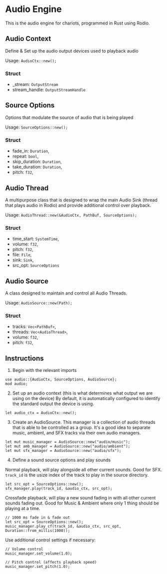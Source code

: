 # Audio Engine
This is the audio engine for chariots, programmed in Rust using Rodio.

## Audio Context
Define & Set up the audio output devices used to playback audio

Usage: `AudioCtx::new();`

### Struct
* _stream: `OutputStream`
* stream_handle: `OutputStreamHandle`

## Source Options
Options that modulate the source of audio that is being played

Usage: `SourceOptions::new();`

### Struct
* fade_in: `Duration`,
* repeat: `bool`,
* skip_duration: `Duration`,
* take_duration: `Duration`,
* pitch: `f32`,

## Audio Thread
A multipurpose class that is designed to wrap the main Audio Sink (thread that plays audio in Rodio) and provide additional control over playback.

Usage: `AudioThread::new(&AudioCtx, PathBuf, SourceOptions);`

### Struct
* time_start: `SystemTime`,
* volume: `f32`,
* pitch: `f32`,
* file: `File`,
* sink: `Sink`,
* src_opt: `SourceOptions`

## Audio Source
A class designed to maintain and control all Audio Threads.

Usage: `AudioSource::new(Path);`

### Struct
* tracks: `Vec<PathBuf>`,
* threads: `Vec<AudioThread>`,
* volume: `f32`,
* pitch: `f32`,

## Instructions
1. Begin with the relevant imports

```
use audio::{AudioCtx, SourceOptions, AudioSource};
mod audio;
```

2. Set up an audio context (this is what determines what output we are using on the device)
By default, it is automatically configured to identify the standard output the device is using.

`let audio_ctx = AudioCtx::new();`

3. Create an AudioSource. This manager is a collection of audio threads that is able to be controlled as a group. It's a good idea to separate music, ambient, and SFX tracks via their own audio managers.

```
let mut music_manager = AudioSource::new("audio/music");
let mut amb_manager = AudioSource::new("audio/ambient");
let mut sfx_manager = AudioSource::new("audio/sfx");
```

4. Define a sound source options and play sounds

Normal playback, will play alongside all other current sounds. Good for SFX.
`track_id` is the usize index of the track to play in the source directory.

```
let src_opt = SourceOptions::new();
sfx_manager.play(track_id, &audio_ctx, src_opt);
```

Crossfade playback, will play a new sound fading in with all other current sounds fading out. Good for Music & Ambient where only 1 thing should be playing at a time.

```
// 1000 ms fade in & fade out
let src_opt = SourceOptions::new();
music_manager.play_cf(track_id, &audio_ctx, src_opt, Duration::from_millis(1000));
```

Use additional control settings if necessary:

```
// Volume control
music_manager.set_volume(1.0);
```

```
// Pitch control (affects playback speed)
music_manager.set_pitch(1.0);
```

